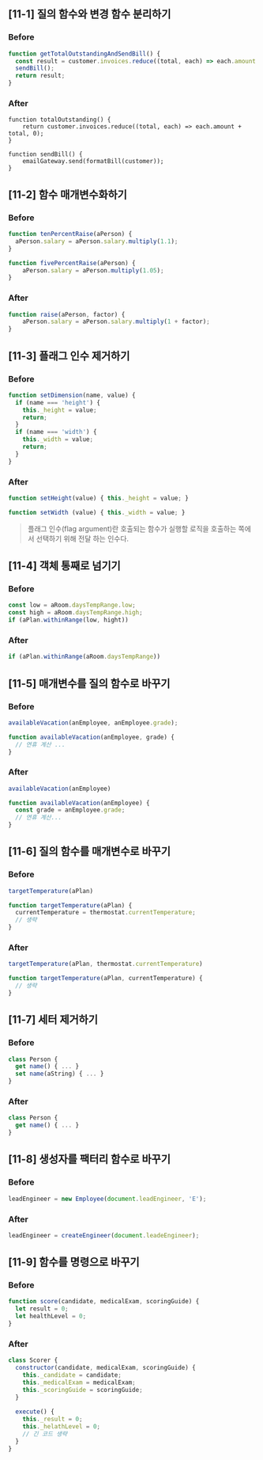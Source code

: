 ## [11-1] 질의 함수와 변경 함수 분리하기

### Before

```javascript
function getTotalOutstandingAndSendBill() {
  const result = customer.invoices.reduce((total, each) => each.amount + total, 0);
  sendBill();
  return result;
}
```

### After

```shell
function totalOutstanding() {
    return customer.invoices.reduce((total, each) => each.amount + total, 0);
}

function sendBill() {
    emailGateway.send(formatBill(customer));
}
```

## [11-2] 함수 매개변수화하기

### Before

```javascript
function tenPercentRaise(aPerson) {
  aPerson.salary = aPerson.salary.multiply(1.1);
}

function fivePercentRaise(aPerson) {
    aPerson.salary = aPerson.multiply(1.05);
}
```

### After

```javascript
function raise(aPerson, factor) {
    aPerson.salary = aPerson.salary.multiply(1 + factor);
}
```

## [11-3] 플래그 인수 제거하기

### Before

```javascript
function setDimension(name, value) {
  if (name === 'height') {
    this._height = value;
    return;
  }
  if (name === 'width') {
    this._width = value;
    return;
  }
}
```

### After

```javascript
function setHeight(value) { this._height = value; }

function setWidth (value) { this._width = value; }
```

> 플래그 인수(flag argument)란 호출되는 함수가 실행할 로직을 호출하는 쪽에서 선택하기 위해 전달 하는 인수다.

## [11-4] 객체 통째로 넘기기

### Before

```javascript
const low = aRoom.daysTempRange.low;
const high = aRoom.daysTempRange.high;
if (aPlan.withinRange(low, hight))
```

### After

```javascript
if (aPlan.withinRange(aRoom.daysTempRange))
```

## [11-5] 매개변수를 질의 함수로 바꾸기

### Before

```javascript
availableVacation(anEmployee, anEmployee.grade);

function availableVacation(anEmployee, grade) {
  // 연휴 계산 ...
}
```

### After

```javascript
availableVacation(anEmployee)

function availableVacation(anEmployee) {
  const grade = anEmployee.grade;
  // 연휴 계산...
}
```

## [11-6] 질의 함수를 매개변수로 바꾸기

### Before

```javascript
targetTemperature(aPlan)

function targetTemperature(aPlan) {
  currentTemperature = thermostat.currentTemperature;
  // 생략
}
```

### After

```javascript
targetTemperature(aPlan, thermostat.currentTemperature)

function targetTemperature(aPlan, currentTemperature) {
  // 생략
}
```

## [11-7] 세터 제거하기

### Before

```javascript
class Person {
  get name() { ... }
  set name(aString) { ... }
}
```

### After

```javascript
class Person {
  get name() { ... }
}
```

## [11-8] 생성자를 팩터리 함수로 바꾸기

### Before
```javascript
leadEngineer = new Employee(document.leadEngineer, 'E');
```

### After

```javascript
leadEngineer = createEngineer(document.leadeEngineer);
```

## [11-9] 함수를 명령으로 바꾸기

### Before

```javascript
function score(candidate, medicalExam, scoringGuide) {
  let result = 0;
  let healthLevel = 0;
}
```

### After

```javascript
class Scorer {
  constructor(candidate, medicalExam, scoringGuide) {
    this._candidate = candidate;
    this._medicalExam = medicalExam;
    this._scoringGuide = scoringGuide;
  }
  
  execute() {
    this._result = 0;
    this._helathLevel = 0;
    // 긴 코드 생략
  }
}
```
